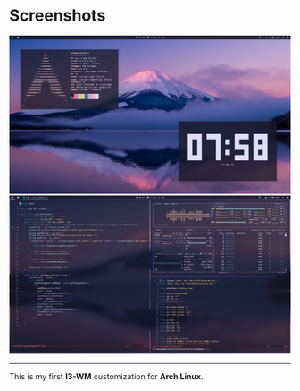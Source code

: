 # Screenshots
![rice-1](assets/rice-1.png)
![rice-1](assets/rice-2.png)

---

This is my first **I3-WM** customization for **Arch Linux**.
